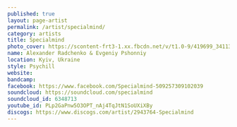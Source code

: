 ```yaml
---
published: true
layout: page-artist
permalink: /artist/specialmind/
category: artists
title: Specialmind
photo_cover: https://scontent-frt3-1.xx.fbcdn.net/v/t1.0-9/419699_341135539241162_1588316859_n.jpg?oh=9ffbe9b9c8d59972ef0b2ae5f508bc38&oe=59A4A057
name: Alexander Radchenko & Evgeniy Pshonniy
location: Kyiv, Ukraine
style: Psychill
website: 
bandcamp: 
facebook: https://www.facebook.com/Specialmind-509257309102039
soundcloud: https://soundcloud.com/specialmind
soundcloud_id: 6348713
youtube_id: PLp2GaPnw5O3OPT_nAj4TqJtN1SoUXiXBy
discogs: https://www.discogs.com/artist/2943764-Specialmind
---
```

